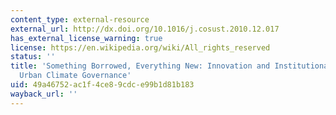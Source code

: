 ```yaml
---
content_type: external-resource
external_url: http://dx.doi.org/10.1016/j.cosust.2010.12.017
has_external_license_warning: true
license: https://en.wikipedia.org/wiki/All_rights_reserved
status: ''
title: 'Something Borrowed, Everything New: Innovation and Institutionalization in
  Urban Climate Governance'
uid: 49a46752-ac1f-4ce8-9cdc-e99b1d81b183
wayback_url: ''
---
```


